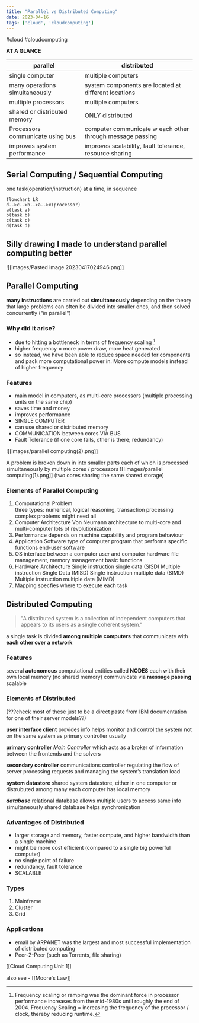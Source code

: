 ```yaml
---
title: "Parallel vs Distributed Computing"
date: 2023-04-16
tags: ['cloud', 'cloudcomputing']
---
```

#cloud #cloudcomputing 

**AT A GLANCE**

| parallel | distributed |
|---|---|
|single computer|multiple computers|
|many operations simultaneously|system components are located at different locations |
|multiple processors|multiple computers|
|shared or distributed memory | ONLY distributed|
|Processors communicate using bus|computer communicate w each other through message passing|
|improves system performance|improves scalability, fault tolerance, resource sharing|

## Serial Computing / Sequential Computing 
one task(operation/instruction) at a time, in sequence 

```mermaid
flowchart LR
d-->c-->b-->a-->x(processor)
a(task a)
b(task b)
c(task c)
d(task d)
```

## Silly drawing I made to understand parallel computing better

![[images/Pasted image 20230417024946.png]]

## Parallel Computing 
**many instructions** are carried out **simultaneously** 
depending on the theory that large problems can often be divided into smaller ones, and then solved concurrently ("in parallel")

### Why did it arise? 
- due to hitting a bottleneck in terms of frequency scaling [^1]
- higher frequency = more power draw, more heat generated 
- so instead, we have been able to reduce space needed for components and  pack more computational power in. More compute models instead of higher frequency 

### Features 
- main model in computers, as multi-core processors (multiple processing units on the same chip)
- saves time and money 
- improves performance 
- SINGLE COMPUTER
-  can use shared or distributed memory 
- COMMUNICATION between cores VIA BUS 
- Fault Tolerance (if one core fails, other is there; redundancy)


[^1]: Frequency scaling or ramping was the dominant force in  processor performance increases from the mid-1980s until roughly the end of 2004. Frequency Scaling = increasing the frequency of the processor / clock, thereby reducing runtime. 

![[images/parallel computing(2).png]]

A problem is broken down in into smaller parts each of which is processed simultaneously by multiple cores / processors
![[images/parallel computing(1).png]]
(two cores sharing the same shared storage)

### Elements of Parallel Computing 
1. Computational Problem    
	three types: 
	numerical, logical reasoning, transaction processing 
	complex problems might need all 
2. Computer Architecture 
	   Von Neumann architecture to multi-core and  multi-computer
	   lots of revolutionization
3. Performance 
	depends on machine capability and program behaviour 	
4. Application Software 
	   type of computer program that performs specific functions
	   end-user software
5. OS
	   interface between a computer user and computer hardware
	   file management, memory management
	   basic functions
6. Hardware Architecture 
	   Single instruction single data (SISD)
	   Multiple instruction  Single Data (MISD)
	   Single instruction multiple data (SIMD)
	   Multiple instruction multiple data (MIMD)
7. Mapping
	   specfies where to execute each task

## Distributed Computing 

> "A distributed system is a collection of independent computers that  
	appears to its users as a single coherent system."


a single task is divided **among multiple computers** that communicate with **each other over a network** 

### Features 
several **autonomous** computational entities called **NODES**
each with their own local memory (no shared memory)
communicate via **message passing** 
scalable  

### Elements  of Distributed 
(???check most of these just to be a direct paste from IBM documentation for one of their server models??)

**user interface client** 
	provides info 
	helps monitor and control the system
	not on the same system as primary controller usually

**primary controller** 
_Main Controller_ 
which acts as a broker of information between the frontends and the solvers

**secondary controller**
	communications controller 
	regulating the flow of server processing requests and managing the system’s translation load
	
**system datastore** 
	shared system datastore, either in one computer or distrubuted among many 
	each computer has local memory 
	
***database*** 
	relational database 
	allows multiple users to access same info simultaneously 
	shared database helps synchronization

### Advantages of Distributed  
- larger storage and memory, faster compute, and higher bandwidth than a single machine
- might be more cost efficient (compared to a single big powerful computer)
- no single point of failure
- redundancy, fault tolerance 
- SCALABLE 

### Types 
1. Mainframe
2. Cluster 
3. Grid 

### Applications 
- email by ARPANET was the largest and most successful implementation of distributed computing 
- Peer-2-Peer (such as Torrents, file sharing)


[[Cloud Computing Unit 1]]

also see - [[Moore's Law]]
